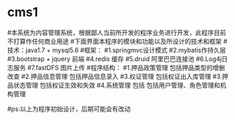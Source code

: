 # cms1

#本系统为内容管理系统，根据鄙人当前所开发的程序业务进行开发，此程序目前不打算作任何商业用途
#下面界面本程序的模块和功能以及所设计的技术和框架
#技术：java1.7 + mysql5.6
#框架：
#1.springmvc设计模式
#2.mybatis作持久层
#3.bootstrap + jquery 前端
#4.redis 缓存
#5.druid 阿里巴巴连接池
#6.Log4j日志服务
#7.fastDFS 图片上传
#程序结构：
#1.押品政策管理 包括押品类型的增删改查
#2.押品信息管理	包括押品信息录入
#3.权证管理		包括权证出入库管理
#3.押品状态管理	包括权证生效和失效
#4.系统管理 包括	包括用户管理、角色管理和机构管理

#ps:以上为程序初始设计，后期可能会有改动